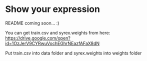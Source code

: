 # Show your expression

README coming soon... :)

You can get train.csv and syrex.weights from here: https://drive.google.com/open?id=1OzJerV9CYRwuVochEGhrNEazfAFaX8dN

Put train.csv into data folder and syrex.weights into weights folder
